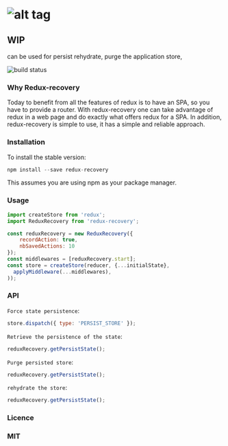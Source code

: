 # ![alt tag](http://i.imgur.com/mVqUtca.png)

## WIP
can be used for persist rehydrate, purge the application store,


![build status](https://travis-ci.org/hajjiTarik/redux-recovery.svg?branch=master)
### Why Redux-recovery
Today to benefit from all the features of redux is to have an SPA, so you have to provide a router. With redux-recovery one can take advantage of redux in a web page and do exactly what offers redux for a SPA. In addition, redux-recovery is simple to use, it has a simple and reliable approach.

### Installation
To install the stable version:

```js
npm install --save redux-recovery
```
This assumes you are using npm as your package manager.


### Usage

```js
import createStore from 'redux';
import ReduxRecovery from 'redux-recovery';

const reduxRecovery = new ReduxRecovery({
    recordAction: true,
    nbSavedActions: 10
});
const middlewares = [reduxRecovery.start];
const store = createStore(reducer, {...initialState}, 
  applyMiddleware(...middlewares),
));
```


### API

`Force state persistence`: 
```js 
store.dispatch({ type: 'PERSIST_STORE' });
```

`Retrieve the persistence of the state`:
```js
reduxRecovery.getPersistState();
```

`Purge persisted store`:
```js  
reduxRecovery.getPersistState();
```

`rehydrate the store`:
```js  
reduxRecovery.getPersistState();
```

### Licence

### MIT
